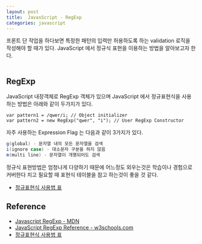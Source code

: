 ```yaml
---
layout: post
title:  JavasScript - RegExp
categories: javascript
---
```


프론트 단 작업을 하다보면 특정한 패턴의 입력만 허용하도록 하는 validation 로직을 작성해야 할 때가 있다. JavaScript 에서 정규식 표현을 이용하는 방법을 알아보고자 한다. <br><br>

<h2>RegExp</h2>
JavaScript 내장객체로 RegExp 객체가 있으며 JavaScript 에서 정규표현식을 사용하는 방법은 아래와 같이 두가지가 있다.

```javacript
var pattern1 = /qwer/i; // Object initializer
var pattern2 = new RegExp("qwer", "i"); // User RegExp Constructor 
```

자주 사용하는 Expression Flag 는 다음과 같이 3가지가 있다.

```java
g(global) - 문자열 내의 모든 문자열을 검색
i(ignore case) - 대소문자 구분을 하지 않음
m(multi line) - 문자열이 개행되어도 검색
```

정규식 표현방법은 엄청나게 다양하기 때문에 어느정도 외우는것은 학습이나 경험으로 커버한다 치고 필요할 때 표현식 테이블을 참고 하는것이 좋을 것 같다. <br>

- [정규표현식 사용법 표](http://www.nextree.co.kr/p4327/)



<h2>Reference</h2>

- [Javascript RegExp - MDN](https://developer.mozilla.org/en-US/docs/Web/JavaScript/Reference/Global_Objects/RegExp)
- [JavaScript RegExp Reference - w3schools.com](http://www.w3schools.com/jsref/jsref_obj_regexp.asp)
- [정규표현식 사용법 표](http://www.nextree.co.kr/p4327/)
